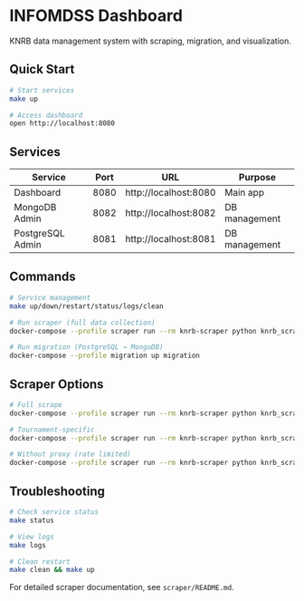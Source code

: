 # INFOMDSS Dashboard

KNRB data management system with scraping, migration, and visualization.

## Quick Start

```bash
# Start services
make up

# Access dashboard
open http://localhost:8080
```

## Services

| Service | Port | URL | Purpose |
|---------|------|-----|---------|
| Dashboard | 8080 | http://localhost:8080 | Main app |
| MongoDB Admin | 8082 | http://localhost:8082 | DB management |
| PostgreSQL Admin | 8081 | http://localhost:8081 | DB management |

## Commands

```bash
# Service management
make up/down/restart/status/logs/clean

# Run scraper (full data collection)
docker-compose --profile scraper run --rm knrb-scraper python knrb_scraper.py --workers 8

# Run migration (PostgreSQL → MongoDB)
docker-compose --profile migration up migration
```

## Scraper Options

```bash
# Full scrape
docker-compose --profile scraper run --rm knrb-scraper python knrb_scraper.py --workers 8

# Tournament-specific
docker-compose --profile scraper run --rm knrb-scraper python knrb_scraper.py --tournament-mode --tournament-name "2024"

# Without proxy (rate limited)
docker-compose --profile scraper run --rm knrb-scraper python knrb_scraper.py --no-proxy
```

## Troubleshooting

```bash
# Check service status
make status

# View logs
make logs

# Clean restart
make clean && make up
```

For detailed scraper documentation, see `scraper/README.md`.
